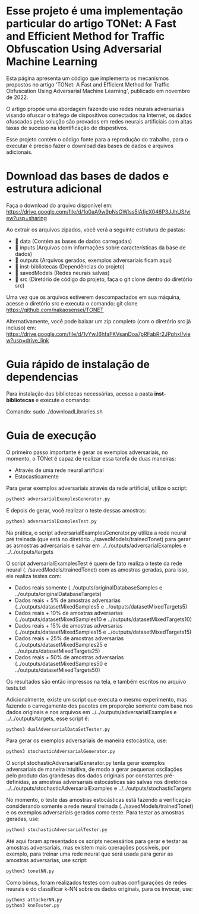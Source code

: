 # Esse projeto é uma implementação particular do artigo TONet: A Fast and Efficient Method for Traffic Obfuscation Using Adversarial Machine Learning
Esta página apresenta um código que implementa os mecanismos propostos no artigo 'TONet: A Fast and Efficient Method for Traffic Obfuscation Using Adversarial Machine Learning', publicado em novembro de 2022.

O artigo propõe uma abordagem fazendo uso redes neurais adversariais visando ofuscar o tráfego de dispositivos conectados na Internet, os dados ofuscados pela solução são provados em redes neurais artificiais com altas taxas de sucesso na identificação de dispostivos.

Esse projeto contém o código fonte para a reprodução do trabalho, para o executar é preciso fazer o download das bases de dados e arquivos adicionais.

# Download das bases de dados e estrutura adicional
Faça o download do arquivo disponível em:
https://drive.google.com/file/d/1o0aA9w9pNsOWlss5IAfjcX046P3JJhUS/view?usp=sharing

Ao extrair os arquivos zipados, você verá a seguinte estrutura de pastas:
- 📂 data (Contém as bases de dados carregadas)
- 📂 inputs (Arquivos com informações sobre características da base de dados)
- 📂 outputs (Arquivos gerados, exemplos adversariais ficam aqui)
- 📂 inst-bibliotecas (Dependências do projeto)
- 📂 savedModels (Redes neurais salvas)
- 📂 src (Diretório de código do projeto, faça o git clone dentro do diretório src)

Uma vez que os arquivos estiverem descompactados em sua máquina, acesse o diretório src e executa o comando:
git clone https://github.com/nakaosensei/TONET

Alternativamente, você pode baixar um zip completo (com o diretório src já incluso) em:
https://drive.google.com/file/d/1vYwJ6hfaFKVsanDoa7pRFabRr2JPphxI/view?usp=drive_link


# Guia rápido de instalação de dependencias
Para instalação das bibliotecas necessárias, acesse a pasta **inst-bibliotecas** e execute o comando:

Comando: sudo ./downloadLibraries.sh




# Guia de execução
O primeiro passo importante é gerar os exemplos adversariais, no momento, o TONet é capaz de realizar essa tarefa de duas maneiras:
- Através de uma rede neural artificial
- Estocasticamente

Para gerar exemplos adversariais através da rede artificial, utilize o script:
```bash
python3 adversarialExamplesGenerator.py
```
E depois de gerar, você realizar o teste dessas amostras:
```bash
python3 adversarialExamplesTest.py
```
Na prática, o script adversarialExamplesGenerator.py utiliza a rede neural pré treinada (que está no diretório ../savedModels/trainedTonet) para gerar as asmostras adversariais e salvar em ../../outputs/adversarialExamples e ../../outputs/targets


O script adversarialExamplesTest é quem de fato realiza o teste da rede neural (../savedModels/trainedTonet) com as amostras geradas, para isso, ele realiza testes com:
- Dados reais somente (../outputs/originalDatabaseSamples e ../outputs/originalDatabaseTargets)
- Dados reais + 5% de amostras adversarias (../outputs/datasetMixedSamples5 e ../outputs/datasetMixedTargets5)
- Dados reais + 10% de amostras adversarias (../outputs/datasetMixedSamples10 e ../outputs/datasetMixedTargets10)
- Dados reais + 15% de amostras adversarias (../outputs/datasetMixedSamples15 e ../outputs/datasetMixedTargets15)
- Dados reais + 25% de amostras adversarias (../outputs/datasetMixedSamples25 e ../outputs/datasetMixedTargets25)
- Dados reais + 50% de amostras adversarias (../outputs/datasetMixedSamples50 e ../outputs/datasetMixedTargets50)

Os resultados são então impressos na tela, e também escritos no arquivo tests.txt

Adicionalmente, existe um script que executa o mesmo experimento, mas fazendo o carregamento dos pacotes em proporção somente com base nos dados originais e nos arquivos em ../../outputs/adversarialExamples e ../../outputs/targets, esse script é:
```bash
python3 dualAdversarialDataSetTester.py
```

Para gerar os exemplos adversariais de maneira estocástica, use:
```bash
python3 stochasticAdversarialGenerator.py
```
O script stochasticAdversarialGenerator.py tenta gerar exemplos adversariais de maneira intuitiva, de modo a gerar pequenas oscilações pelo produto das grandesas dos dados originais por constantes pré-definidas, as amostras adversariais estocásticas são salvas nos diretórios ../../outputs/stochasticAdversarialExamples e ../../outputs/stochasticTargets


No momento, o teste das amostras estocásticas está fazendo a verificação considerando somente a rede neural treinada (../savedModels/trainedTonet) e os exemplos adversariais gerados como teste. Para testar as amostras geradas, use:
```bash
python3 stochasticAdversarialTester.py
```

Até aqui foram apresentados os scripts necessários para gerar e testar as amostras adversariais, mas existem mais operações possíveis, por exemplo, para treinar uma rede neural que será usada para gerar as amostras adversarias, use script:
```bash
python3 tonetNN.py
```

Como bônus, foram realizados testes com outras configurações de redes neurais e do classificar k-NN sobre os dados originais, para os invocar, use:
```bash
python3 attackerNN.py
python3 knnTester.py
```



